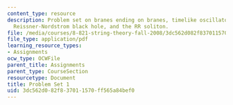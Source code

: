 ```yaml
---
content_type: resource
description: Problem set on branes ending on branes, timelike oscillators, the extremal
  Reissner-Nordstrom black hole, and the RR soliton.
file: /media/courses/8-821-string-theory-fall-2008/3dc562d082f837011570ff565a84bef0_pset01.pdf
file_type: application/pdf
learning_resource_types:
- Assignments
ocw_type: OCWFile
parent_title: Assignments
parent_type: CourseSection
resourcetype: Document
title: Problem Set 1
uid: 3dc562d0-82f8-3701-1570-ff565a84bef0
---
```


